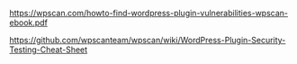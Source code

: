 

https://wpscan.com/howto-find-wordpress-plugin-vulnerabilities-wpscan-ebook.pdf

https://github.com/wpscanteam/wpscan/wiki/WordPress-Plugin-Security-Testing-Cheat-Sheet